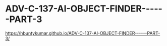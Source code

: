 # ADV-C-137-AI-OBJECT-FINDER------PART-3
https://hbuntykumar.github.io/ADV-C-137-AI-OBJECT-FINDER------PART-3/
